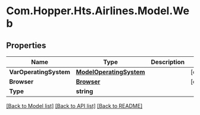 # Com.Hopper.Hts.Airlines.Model.Web

## Properties

Name | Type | Description | Notes
------------ | ------------- | ------------- | -------------
**VarOperatingSystem** | [**ModelOperatingSystem**](ModelOperatingSystem.md) |  | [optional] 
**Browser** | [**Browser**](Browser.md) |  | [optional] 
**Type** | **string** |  | 

[[Back to Model list]](../README.md#documentation-for-models) [[Back to API list]](../README.md#documentation-for-api-endpoints) [[Back to README]](../README.md)

